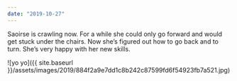 ```yaml
---
date: "2019-10-27"
---
```


Saoirse is crawling now. For a while she could only go forward and would get stuck under the chairs. Now she’s figured out how to go back and to turn. She’s very happy with her new skills.

![yo yo]({{ site.baseurl }}/assets/images/2019/884f2a9e7dd1c8b242c87599fd6f54923fb7a521.jpg)
